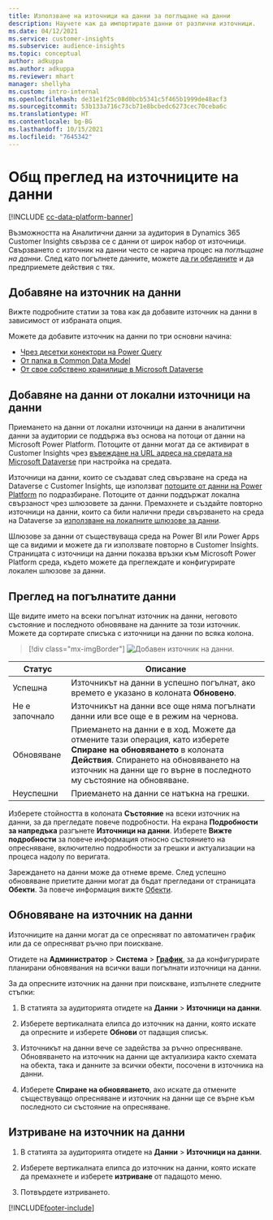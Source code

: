 ```yaml
---
title: Използване на източници на данни за поглъщане на данни
description: Научете как да импортирате данни от различни източници.
ms.date: 04/12/2021
ms.service: customer-insights
ms.subservice: audience-insights
ms.topic: conceptual
author: adkuppa
ms.author: adkuppa
ms.reviewer: mhart
manager: shellyha
ms.custom: intro-internal
ms.openlocfilehash: de31e1f25c08d0bcb5341c5f465b1999de48acf3
ms.sourcegitcommit: 53b133a716c73cb71e8bcbedc6273cec70ceba6c
ms.translationtype: HT
ms.contentlocale: bg-BG
ms.lasthandoff: 10/15/2021
ms.locfileid: "7645342"
---
```

# <a name="data-sources-overview"></a>Общ преглед на източниците на данни

[!INCLUDE [cc-data-platform-banner](../includes/cc-data-platform-banner.md)]

Възможността на Аналитични данни за аудитория в Dynamics 365 Customer Insights свързва се с данни от широк набор от източници. Свързването с източник на данни често се нарича процес на *поглъщане на данни*. След като погълнете данните, можете [да ги обедините](data-unification.md) и да предприемете действия с тях.

## <a name="add-a-data-source"></a>Добавяне на източник на данни

Вижте подробните статии за това как да добавите източник на данни в зависимост от избраната опция.

Можете да добавите източник на данни по три основни начина:

- [Чрез десетки конектори на Power Query](connect-power-query.md)
- [От папка в Common Data Model](connect-common-data-model.md)
- [От свое собствено хранилище в Microsoft Dataverse](connect-dataverse-managed-lake.md)

## <a name="add-data-from-on-premises-data-sources"></a>Добавяне на данни от локални източници на данни

Приемането на данни от локални източници на данни в аналитични данни за аудитории се поддържа въз основа на потоци от данни на Microsoft Power Platform. Потоците от данни могат да се активират в Customer Insights чрез [въвеждане на URL адреса на средата на Microsoft Dataverse](create-environment.md) при настройка на средата.

Източници на данни, които се създават след свързване на среда на Dataverse с Customer Insights, ще използват [потоците от данни на Power Platform](/power-query/dataflows/overview-dataflows-across-power-platform-dynamics-365) по подразбиране. Потоците от данни поддържат локална свързаност чрез шлюзовете за данни. Премахнете и създайте повторно източници на данни, които са били налични преди свързването на среда на Dataverse за [използване на локалните шлюзове за данни](/data-integration/gateway/service-gateway-app).

Шлюзове за данни от съществуваща среда на Power BI или Power Apps ще са видими и можете да ги използвате повторно в Customer Insights. Страницата с източници на данни показва връзки към Microsoft Power Platform среда, където можете да преглеждате и конфигурирате локален шлюзове за данни.

## <a name="review-ingested-data"></a>Преглед на погълнатите данни

Ще видите името на всеки погълнат източник на данни, неговото състояние и последното обновяване на данните за този източник. Можете да сортирате списъка с източници на данни по всяка колона.

> [!div class="mx-imgBorder"]
> ![Добавен източник на данни.](media/configure-data-datasource-added.png "Добавен източник на данни")

|Статус  |Описание  |
|---------|---------|
|Успешна   |Източникът на данни в успешно погълнат, ако времето е указано в колоната **Обновено**.
|Не е започнало   |Източникът на данни все още няма погълнати данни или все още е в режим на чернова.         |
|Обновяване    |Приемането на данни е в ход. Можете да отмените тази операция, като изберете **Спиране на обновяването** в колоната **Действия**. Спирането на обновяването на източник на данни ще го върне в последното му състояние на обновяване.       |
|Неуспешни     |Приемането на данни се натъкна на грешки.         |

Изберете стойността в колоната **Състояние** на всеки източник на данни, за да прегледате повече подробности. На екрана **Подробности за напредъка** разгънете **Източници на данни**. Изберете **Вижте подробности** за повече информация относно състоянието на опресняване, включително подробности за грешки и актуализации на процеса надолу по веригата.

Зареждането на данни може да отнеме време. След успешно обновяване приетите данни могат да бъдат прегледани от страницата **Обекти**. За повече информация вижте [Обекти](entities.md).

## <a name="refresh-a-data-source"></a>Обновяване на източник на данни

Източниците на данни могат да се опресняват по автоматичен график или да се опресняват ръчно при поискване. 

Отидете на **Администратор** > **Система** > [**График**](system.md#schedule-tab), за да конфигурирате планирани обновявания на всички ваши погълнати източници на данни.

За да опресните източник на данни при поискване, изпълнете следните стъпки:

1. В статията за аудиторията отидете на **Данни** > **Източници на данни**.

2. Изберете вертикалната елипса до източник на данни, която искате да опресните и изберете **Обнови** от падащия списък.

3. Източникът на данни вече се задейства за ръчно опресняване. Обновяването на източник на данни ще актуализира както схемата на обекта, така и данните за всички обекти, посочени в източника на данни.

4. Изберете **Спиране на обновяването**, ако искате да отмените съществуващо опресняване и източник на данни ще се върне към последното си състояние на опресняване.

## <a name="delete-a-data-source"></a>Изтриване на източник на данни

1. В статията за аудиторията отидете на **Данни** > **Източници на данни**.

2. Изберете вертикалната елипса до източник на данни, която искате да премахнете и изберете **изтриване** от падащото меню.

3. Потвърдете изтриването.


[!INCLUDE[footer-include](../includes/footer-banner.md)]
